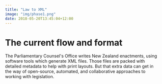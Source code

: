 ```yaml
---
title: "Law to XML"
image: "img/phase1.png"
date: 2018-05-20T13:45:04+12:00
---
```


# The current flow and format

The Parliamentary Counsel's Office writes New Zealand enactments, using software tools which generate XML files. Those files are packed with detailed metadata to help with print layouts. But that extra data can get in the way of open-source, automated, and collaborative approaches to working with legislation.
